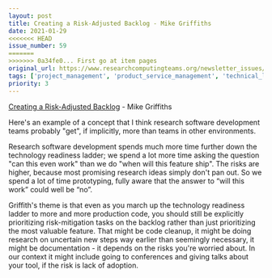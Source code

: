 ```yaml
---
layout: post
title: Creating a Risk-Adjusted Backlog - Mike Griffiths
date: 2021-01-29
<<<<<<< HEAD
issue_number: 59
=======
>>>>>>> 0a34fe0... First go at item pages
original_url: https://www.researchcomputingteams.org/newsletter_issues/0059
tags: ['project_management', 'product_service_management', 'technical_leadership']
priority: 3
---
```


<!-- markdownlint-disable MD033 -->
<!-- markdownlint-disable MD041 -->
<!-- markdownlint-disable MD049 -->

[Creating a Risk-Adjusted Backlog](https://www.leadinganswers.com/2021/01/creating-a-risk-adjusted-backlog.html) - Mike Griffiths

Here's an example of a concept that I think research software development teams probably "get", if implicitly, more than teams in other environments.

Research software development spends much more time further down the technology readiness ladder; we spend a lot more time asking the question "can this even work" than we do "when will this feature ship". The risks are higher, because most promising research ideas simply don't pan out. So we spend a lot of time prototyping, fully aware that the answer to “will this work” could well be “no”.

Griffith's theme is that even as you march up the technology readiness ladder to more and more production code, you should still be explicitly prioritizing risk-mitigation tasks on the backlog rather than just prioritizing the most valuable feature. That might be code cleanup, it might be doing research on uncertain new steps way earlier than seemingly necessary, it might be documentation - it depends on the risks you're worried about. In our context it might include going to conferences and giving talks about your tool, if the risk is lack of adoption.